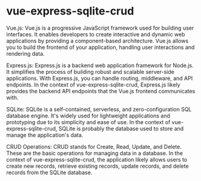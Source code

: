 # vue-express-sqlite-crud

Vue.js: Vue.js is a progressive JavaScript framework used for building user interfaces. It enables developers to create interactive and dynamic web applications by providing a component-based architecture. Vue.js allows you to build the frontend of your application, handling user interactions and rendering data.

Express.js: Express.js is a backend web application framework for Node.js. It simplifies the process of building robust and scalable server-side applications. With Express.js, you can handle routing, middleware, and API endpoints. In the context of vue-express-sqlite-crud, Express.js likely provides the backend API endpoints that the Vue.js frontend communicates with.

SQLite: SQLite is a self-contained, serverless, and zero-configuration SQL database engine. It's widely used for lightweight applications and prototyping due to its simplicity and ease of use. In the context of vue-express-sqlite-crud, SQLite is probably the database used to store and manage the application's data.

CRUD Operations: CRUD stands for Create, Read, Update, and Delete. These are the basic operations for managing data in a database. In the context of vue-express-sqlite-crud, the application likely allows users to create new records, retrieve existing records, update records, and delete records from the SQLite database.
